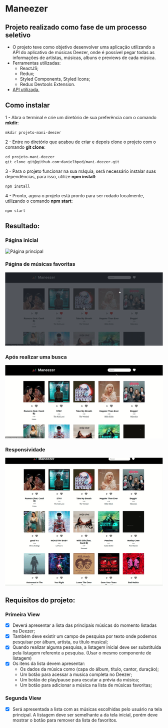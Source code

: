 # Maneezer

## Projeto realizado como fase de um processo seletivo
  - O projeto teve como objetivo desenvolver uma aplicação utilizando a API do aplicativo de músicas Deezer, onde é possível pegar todas as informações de artistas, músicas, albuns e previews de cada música.
  - Ferramentas utilizadas:
    - ReactJS;
    - Redux;
    - Styled Components, Styled Icons;
    - Redux Devtools Extension.
  - [API utilizada.](https://rapidapi.com/deezerdevs/api/deezer-1)

## Como instalar
  1 - Abra o terminal e crie um diretório de sua preferência com o comando **mkdir**:
  
    mkdir projeto-mani-deezer
    
  2 - Entre no diretório que acabou de criar e depois clone o projeto com o comando **git clone**:
  
    cd projeto-mani-deezer
    git clone git@github.com:danielbped/mani-deezer.git
    
  3 - Para o projeto funcionar na sua máquia, será necessário instalar suas dependências, para isso, utilize **npm install**:
  
    npm install
    
  4 - Pronto, agora o projeto está pronto para ser rodado localmente, utilizando o comando **npm start**:
  
    npm start
  
 ## Resultado:
 
 ### Página inicial
 ![Página principal](/gifs/mainPage.gif)
 ### Página de músicas favoritas
 ![Página de músicas favoritas](/gifs/favPage.gif)
 ### Após realizar uma busca
 ![Realizando uma busca](/gifs/searchPage.gif)
 ### Responsividade
 ![Responsividade do app](/gifs/response.gif)
 
 ## Requisitos do projeto: 
  ### Primeira View
  - [x] Deverá apresentar a lista das principais músicas do momento listadas na Deezer;
  - [x] Também deve existir um campo de pesquisa por texto onde podemos pesquisar por álbum, artista, ou título musical;
  - [x] Quando realizar alguma pesquisa, a listagem inicial deve ser substituída pela listagem referente a pesquisa. (Usar o mesmo componente de listagem)
  - [x] Os itens da lista devem apresentar:
    - Os dados da música como (capa do álbum, título, cantor, duração);
    - Um botão para acessar a musica completa no Deezer;
    - Um botão de play/pause para escutar a prévia da música;
    - Um botão para adicionar a música na lista de músicas favoritas;
  ### Segunda View
  - [x] Será apresentada a lista com as músicas escolhidas pelo usuário na tela principal. A listagem deve ser semelhante a da tela inicial, porém deve mostrar o botão para remover da lista de favoritos.
